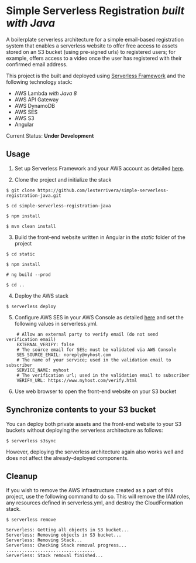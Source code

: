# Simple Serverless Registration _built with Java_

A boilerplate serverless architecture for a simple email-based registration system that enables a serverless website to 
offer free access to assets stored on an S3 bucket (using pre-signed urls) to registered users; for example, offers 
access to a video once the user has registered with their confirmed email address.

This project is the built and deployed using [Serverless Framework](https://serverless.com) and the following technology stack:
- AWS Lambda _with Java 8_
- AWS API Gateway
- AWS DynamoDB
- AWS SES
- AWS S3
- Angular

Current Status: __Under Development__

## Usage

1. Set up Serverless Framework and your AWS account as detailed [here](https://serverless.com/framework/docs/getting-started/).

2. Clone the project and initialize the stack

```
$ git clone https://github.com/lesterrivera/simple-serverless-registration-java.git

$ cd simple-serverless-registration-java

$ npm install

$ mvn clean install

```
3. Build the front-end website written in Angular in the _static_ folder of the project
```
$ cd static

$ npm install

# ng build --prod

$ cd ..
```

4. Deploy the AWS stack

```
$ serverless deploy
```

5. Configure AWS SES in your AWS Console as detailed [here](http://docs.aws.amazon.com/ses/latest/DeveloperGuide/before-you-begin.html) and set the following values in serverless.yml.

```$yml
    # Allow an external party to verify email (do not send verification email)
    EXTERNAL_VERIFY: false
    # The source email for SES; must be validated via AWS Console
    SES_SOURCE_EMAIL: noreply@myhost.com
    # The name of your service; used in the validation email to subscriber
    SERVICE_NAME: myhost
    # The verification url; used in the validation email to subscriber
    VERIFY_URL: https://www.myhost.com/verify.html
```
6. Use web browser to open the front-end website on your S3 bucket

## Synchronize contents to your S3 bucket
You can deploy both private assets and the front-end website to your S3 buckets without deploying the serverless architecture as follows:

```
$ serverless s3sync
```

However, deploying the serverless architecture again also works well and does not affect the already-deployed components.

## Cleanup
If you wish to remove the AWS infrastructure created as a part of this project, use the following command to do so. 
This will remove the IAM roles, any resources defined in serverless.yml, and destroy the CloudFormation stack.

```
$ serverless remove

Serverless: Getting all objects in S3 bucket...
Serverless: Removing objects in S3 bucket...
Serverless: Removing Stack...
Serverless: Checking Stack removal progress...
..................................
Serverless: Stack removal finished...
```
